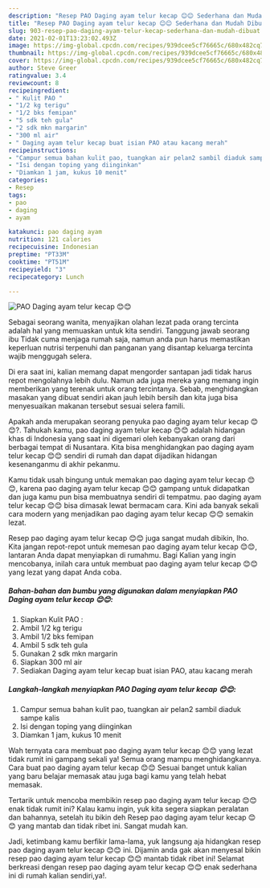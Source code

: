 ```yaml
---
description: "Resep PAO Daging ayam telur kecap 😊😊 Sederhana dan Mudah Dibuat"
title: "Resep PAO Daging ayam telur kecap 😊😊 Sederhana dan Mudah Dibuat"
slug: 903-resep-pao-daging-ayam-telur-kecap-sederhana-dan-mudah-dibuat
date: 2021-02-01T13:23:02.493Z
image: https://img-global.cpcdn.com/recipes/939dcee5cf76665c/680x482cq70/pao-daging-ayam-telur-kecap-😊😊-foto-resep-utama.jpg
thumbnail: https://img-global.cpcdn.com/recipes/939dcee5cf76665c/680x482cq70/pao-daging-ayam-telur-kecap-😊😊-foto-resep-utama.jpg
cover: https://img-global.cpcdn.com/recipes/939dcee5cf76665c/680x482cq70/pao-daging-ayam-telur-kecap-😊😊-foto-resep-utama.jpg
author: Steve Greer
ratingvalue: 3.4
reviewcount: 8
recipeingredient:
- " Kulit PAO "
- "1/2 kg terigu"
- "1/2 bks femipan"
- "5 sdk teh gula"
- "2 sdk mkn margarin"
- "300 ml air"
- " Daging ayam telur kecap buat isian PAO atau kacang merah"
recipeinstructions:
- "Campur semua bahan kulit pao, tuangkan air pelan2 sambil diaduk sampe kalis"
- "Isi dengan toping yang diinginkan"
- "Diamkan 1 jam, kukus 10 menit"
categories:
- Resep
tags:
- pao
- daging
- ayam

katakunci: pao daging ayam 
nutrition: 121 calories
recipecuisine: Indonesian
preptime: "PT33M"
cooktime: "PT51M"
recipeyield: "3"
recipecategory: Lunch

---
```



![PAO Daging ayam telur kecap 😊😊](https://img-global.cpcdn.com/recipes/939dcee5cf76665c/680x482cq70/pao-daging-ayam-telur-kecap-😊😊-foto-resep-utama.jpg)

Sebagai seorang wanita, menyajikan olahan lezat pada orang tercinta adalah hal yang memuaskan untuk kita sendiri. Tanggung jawab seorang ibu Tidak cuma menjaga rumah saja, namun anda pun harus memastikan keperluan nutrisi terpenuhi dan panganan yang disantap keluarga tercinta wajib menggugah selera.

Di era  saat ini, kalian memang dapat mengorder santapan jadi tidak harus repot mengolahnya lebih dulu. Namun ada juga mereka yang memang ingin memberikan yang terenak untuk orang tercintanya. Sebab, menghidangkan masakan yang dibuat sendiri akan jauh lebih bersih dan kita juga bisa menyesuaikan makanan tersebut sesuai selera famili. 



Apakah anda merupakan seorang penyuka pao daging ayam telur kecap 😊😊?. Tahukah kamu, pao daging ayam telur kecap 😊😊 adalah hidangan khas di Indonesia yang saat ini digemari oleh kebanyakan orang dari berbagai tempat di Nusantara. Kita bisa menghidangkan pao daging ayam telur kecap 😊😊 sendiri di rumah dan dapat dijadikan hidangan kesenanganmu di akhir pekanmu.

Kamu tidak usah bingung untuk memakan pao daging ayam telur kecap 😊😊, karena pao daging ayam telur kecap 😊😊 gampang untuk didapatkan dan juga kamu pun bisa membuatnya sendiri di tempatmu. pao daging ayam telur kecap 😊😊 bisa dimasak lewat bermacam cara. Kini ada banyak sekali cara modern yang menjadikan pao daging ayam telur kecap 😊😊 semakin lezat.

Resep pao daging ayam telur kecap 😊😊 juga sangat mudah dibikin, lho. Kita jangan repot-repot untuk memesan pao daging ayam telur kecap 😊😊, lantaran Anda dapat menyiapkan di rumahmu. Bagi Kalian yang ingin mencobanya, inilah cara untuk membuat pao daging ayam telur kecap 😊😊 yang lezat yang dapat Anda coba.

<!--inarticleads1-->

##### Bahan-bahan dan bumbu yang digunakan dalam menyiapkan PAO Daging ayam telur kecap 😊😊:

1. Siapkan  Kulit PAO :
1. Ambil 1/2 kg terigu
1. Ambil 1/2 bks femipan
1. Ambil 5 sdk teh gula
1. Gunakan 2 sdk mkn margarin
1. Siapkan 300 ml air
1. Sediakan  Daging ayam telur kecap buat isian PAO, atau kacang merah




<!--inarticleads2-->

##### Langkah-langkah menyiapkan PAO Daging ayam telur kecap 😊😊:

1. Campur semua bahan kulit pao, tuangkan air pelan2 sambil diaduk sampe kalis
1. Isi dengan toping yang diinginkan
1. Diamkan 1 jam, kukus 10 menit




Wah ternyata cara membuat pao daging ayam telur kecap 😊😊 yang lezat tidak rumit ini gampang sekali ya! Semua orang mampu menghidangkannya. Cara buat pao daging ayam telur kecap 😊😊 Sesuai banget untuk kalian yang baru belajar memasak atau juga bagi kamu yang telah hebat memasak.

Tertarik untuk mencoba membikin resep pao daging ayam telur kecap 😊😊 enak tidak rumit ini? Kalau kamu ingin, yuk kita segera siapkan peralatan dan bahannya, setelah itu bikin deh Resep pao daging ayam telur kecap 😊😊 yang mantab dan tidak ribet ini. Sangat mudah kan. 

Jadi, ketimbang kamu berfikir lama-lama, yuk langsung aja hidangkan resep pao daging ayam telur kecap 😊😊 ini. Dijamin anda gak akan menyesal bikin resep pao daging ayam telur kecap 😊😊 mantab tidak ribet ini! Selamat berkreasi dengan resep pao daging ayam telur kecap 😊😊 enak sederhana ini di rumah kalian sendiri,ya!.

